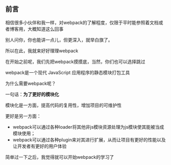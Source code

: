 ## 前言

相信很多小伙伴和我一样，对webpack的了解程度，仅限于平时能参照着文档或者博客用，大概知道这么回事

别人问你，你也能讲一点儿，但更深入，就举白旗了。

所以在此，我就来好好理理webpack

在开始之前呢，我们先把webpack摸摸底，当然，你们也可以选择跳过



webpack是一个现代 JavaScript 应用程序的静态模块打包工具

为什么需要webpack呢？

一句话：**为了更好的模块化**

模块化是一方面，提高代码的复用性，增加项目的可维护性

更好是另一方面：

- webpack可以通过各种loader将其他非js模块资源处理为js模块使其能被当成模块使用；
- webpack可以通过各种plugin来对其进行扩展，从而让项目有更好的性能以及让开发者有更好的用户体验



简单过一下之后，我觉得就可以开始webpack的学习了




